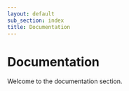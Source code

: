 ```yaml
---
layout: default
sub_section: index
title: Documentation
---
```


# Documentation

<div class="va-introtext">
Welcome to the documentation section.
</div>